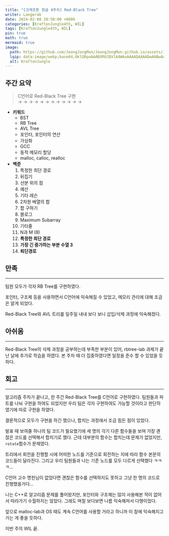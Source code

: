 ```yaml
---
title: "[크래프톤 정글 4주차] Red-Black Tree"
writer: Langerak
date: 2024-02-08 20:50:00 +0800
categories: [KraftonJungle4th, WIL]
tags: [KraftonJungle4th, WIL]
pin: true
math: true
mermaid: true
image:
  path: https://github.com/JeongJongMun/JeongJongMun.github.io/assets/101979073/606fb575-ffce-4656-b694-4e14f54f2654
  lqip: data:image/webp;base64,UklGRpoAAABXRUJQVlA4WAoAAAAQAAAADwAABwAAQUxQSDIAAAARL0AmbZurmr57yyIiqE8oiG0bejIYEQTgqiDA9vqnsUSI6H+oAERp2HZ65qP/VIAWAFZQOCBCAAAA8AEAnQEqEAAIAAVAfCWkAALp8sF8rgRgAP7o9FDvMCkMde9PK7euH5M1m6VWoDXf2FkP3BqV0ZYbO6NA/VFIAAAA
  alt: KraftonJungle
---
```


## 주간 요약

> C언어로 Red-Black Tree 구현  
> → → → → → → → → → → → →

- **키워드**
  - BST
  - RB Tree
  - AVL Tree
  - 포인터, 포인터의 연산
  - 가상화
  - GCC
  - 동적 메모리 할당
  - malloc, calloc, realloc
- **백준**
  1. 특정한 최단 경로
  2. 뒤집기
  3. 선분 위의 점
  4. 예산
  5. 기타 레슨
  6. 2차원 배열의 합
  7. 합 구하기
  8. 블로그
  9. Maximum Subarray
  10. 기타줄
  11. N과 M (8)
  12. **특정한 최단 경로**
  13. **가장 긴 증가하는 부분 수열 3**
  14. **퇴단경로**

## 만족

---

팀원 모두가 각자 RB Tree를 구현하였다.

포인터, 구조체 등을 사용하면서 C언어에 익숙해질 수 있었고, 메모리 관리에 대해 조금은 알게 되었다.

Red-Black Tree와 AVL 트리를 일주일 내내 보다 보니 삽입/삭제 과정에 익숙해졌다.

## 아쉬움

---

Red-Black Tree의 삭제 과정을 공부하는데 부족한 부분이 있어, rbtree-lab 과제가 끝난 날에 추가로 학습을 하였다. 본 주차 때 더 집중하였다면 일정을 준수 할 수 있었을 듯 하다.

## 회고

---

알고리즘 주차가 끝나고, 한 주간 Red-Black Tree를 C언어로 구현하였다. 팀원들과 파트를 나눠 구현을 하여도 되었지만 우리 팀은 각자 구현하여도 가능할 것이라고 판단하였기에 따로 구현을 하였다.

결론적으로 모두가 구현을 하긴 했으나, 합치는 과정에서 조금 힘든 점이 있었다.

발표 때 보여줄 하나의 팀 코드가 필요했기에 세 명의 각기 다른 함수들을 보며 가장 괜찮은 코드를 선택해서 합치기로 했다. 근데 대부분의 함수는 합치는데 문제가 없었지만, `rotate`함수가 문제였다.

트리에서 회전을 진행할 시에 어떠한 노드를 기준으로 회전하는 지에 따라 함수 본문의 코드들이 달라진다. 그리고 우리 팀원들과 나는 기준 노드를 모두 다르게 선택했다 ㅋㅋㅋ…

C언어 고수 명헌님이 없었다면 괜찮은 함수를 선택하지도 못하고 그냥 한 명의 코드로 진행했을거다…

나는 C++로 알고리즘 문제를 풀어왔지만, 포인터와 구조체는 많이 사용해본 적이 없어서 따라가기 수월하지는 않았다. 그래도 며칠 보다보면 나름 익숙해져서 다행이었다.

앞으로 malloc-lab과 OS 때도 계속 C언어를 사용할 거라고 하니까 이 참에 익숙해지고 가는 게 좋을 듯하다.

이번 주의 WIL 끝.
